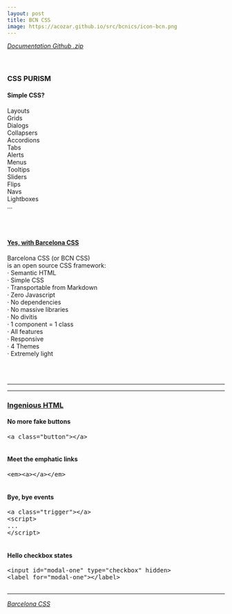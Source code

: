 ```yaml
---
layout: post
title: BCN CSS
image: https://acozar.github.io/src/bcnics/icon-bcn.png
---
```


<div class="ktr-landing-first">
	<em><a href="https://acozar.github.io/bcncss/" title="Documents & Demo"> Documentation </a></em>
	<em><a href="https://github.com/hipertextos/barcelonacss" title="View on Github"> Github </a></em>
	<em><a href="https://github.com/hipertextos/barcelonacss/archive/master.zip" title="Download .zip"> .zip </a></em>
	<br><br><br>
	<h3>CSS PURISM</h3>
	<div class="flex-grid-2">
		<section>
			<h4>Simple CSS?</h4>
			<p>Layouts<br>
			Grids<br>
			Dialogs<br> 
			Collapsers<br> 
			Accordions<br> 
			Tabs<br> 
			Alerts<br> 
			Menus<br> 
			Tooltips<br> 
			Sliders<br> 
			Flips<br> 
			Navs<br> 
			Lightboxes<br> 
			...</p>
			<br><br>
		</section>
		<section>
			<h4><u>Yes, with Barcelona CSS</u></h4>
			<p>Barcelona CSS (or BCN CSS) <br class="desktop">is an open source CSS framework:<br>
			· Semantic HTML<br>
			· Simple CSS<br>
			· Transportable from Markdown<br>
			· Zero Javascript<br>
			· No dependencies<br>
			· No massive libraries<br>
			· No divitis<br>
			· 1 component = 1 class<br>
			· All features<br>
			· Responsive<br>
			· 4 Themes<br>
			· Extremely light</p>
			<br><br>
		</section>
		<hr>
	</div>
	<hr>
	<h3><u>Ingenious HTML</u></h3>
	<div class="flex-grid-2">
		<section>
			<h4 class="txt-color-red">No more fake buttons</h4>
			<pre class="txt-color-red">
&lt;a class=&quot;button&quot;&gt;&lt;/a&gt;
			</pre>
		</section>
		<section>
			<h4 class="txt-color-green">Meet the emphatic links</h4>
			<pre class="txt-color-green">
&lt;em&gt;&lt;a&gt;&lt;/a&gt;&lt;/em&gt;
			</pre>
		</section>
		<section>
			<h4 class="txt-color-red">Bye, bye events</h4>
			<pre class="txt-color-red">
&lt;a class=&quot;trigger&quot;&gt;&lt;/a&gt;
&lt;script&gt;
...
&lt;/script&gt;
			</pre>
		</section>
		<section>
			<h4 class="txt-color-green">Hello checkbox states</h4>
			<pre class="txt-color-green">
&lt;input id="modal-one" type="checkbox" hidden&gt;
&lt;label for="modal-one"&gt;&lt;/label&gt;
			</pre>
		</section>
	</div>
	<hr>
	<em><a href="https://acozar.github.io/bcncss/" title="BCN CSS">Barcelona CSS</a></em>
</div>